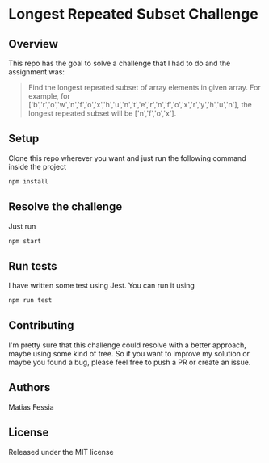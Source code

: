 # Longest Repeated Subset Challenge

## Overview
This repo has the goal to solve a challenge that I had to do and the assignment was:

> Find the longest repeated subset of array elements in given array. For example, for ['b','r','o','w','n','f','o','x','h','u','n','t','e','r','n','f','o','x','r','y','h','u','n'], the longest repeated subset will be ['n','f','o','x'].

## Setup
Clone this repo wherever you want and just run the following command inside the project
```bash
npm install
```

## Resolve the challenge
Just run
```bash
npm start
```

## Run tests
I have written some test using Jest. You can run it using
```bash
npm run test
```

## Contributing
I'm pretty sure that this challenge could resolve with a better approach, maybe using some kind of tree. So if you want to improve my solution or maybe you found a bug, please feel free to push a PR or create an issue.

## Authors
Matias Fessia

## License
Released under the MIT license